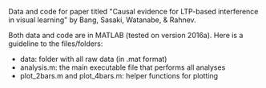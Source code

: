 Data and code for paper titled "Causal evidence for LTP-based interference in visual learning" by Bang, Sasaki, Watanabe, & Rahnev.

Both data and code are in MATLAB (tested on version 2016a). Here is a guideline to the files/folders:
- data: folder with all raw data (in .mat format)
- analysis.m: the main executable file that performs all analyses
- plot_2bars.m and plot_4bars.m: helper functions for plotting
